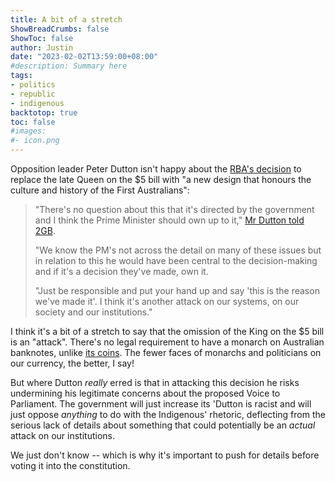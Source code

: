```yaml
---
title: A bit of a stretch
ShowBreadCrumbs: false
ShowToc: false
author: Justin
date: "2023-02-02T13:59:00+08:00"
#description: Summary here
tags:
- politics
- republic
- indigenous
backtotop: true
toc: false
#images:
#- icon.png
---
```


Opposition leader Peter Dutton isn't happy about the [RBA's decision](https://www.rba.gov.au/media-releases/2023/mr-23-02.html) to replace the late Queen on the $5 bill with "a new design that honours the culture and history of the First Australians":

> "There's no question about this that it's directed by the government and I think the Prime Minister should own up to it," [Mr Dutton told 2GB](https://www.skynews.com.au/australia-news/dutton-tells-albanese-to-own-up-to-claim-government-directed-rbas-decision-on-queen-elizabeths-replacement-on-5-note/news-story/db982d870898c94173b120180c776193).
> 
> "We know the PM's not across the detail on many of these issues but in relation to this he would have been central to the decision-making and if it's a decision they've made, own it.
> 
> "Just be responsible and put your hand up and say 'this is the reason we've made it'. I think it's another attack on our systems, on our society and our institutions."

I think it's a bit of a stretch to say that the omission of the King on the $5 bill is an "attack". There's no legal requirement to have a monarch on Australian banknotes, unlike [its coins](https://www.ramint.gov.au/heads-or-tails-0). The fewer faces of monarchs and politicians on our currency, the better, I say!

But where Dutton *really* erred is that in attacking this decision he risks undermining his legitimate concerns about the proposed Voice to Parliament. The government will just increase its 'Dutton is racist and will just oppose *anything* to do with the Indigenous' rhetoric, deflecting from the serious lack of details about something that could potentially be an *actual* attack on our institutions.

We just don't know -- which is why it's important to push for details before voting it into the constitution.